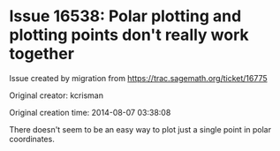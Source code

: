 # Issue 16538: Polar plotting and plotting points don't really work together

Issue created by migration from https://trac.sagemath.org/ticket/16775

Original creator: kcrisman

Original creation time: 2014-08-07 03:38:08

There doesn't seem to be an easy way to plot just a single point in polar coordinates.
